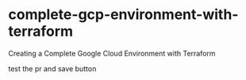 # complete-gcp-environment-with-terraform
  Creating a Complete Google Cloud Environment with Terraform


test the pr and save button


